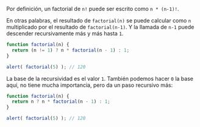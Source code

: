 Por definición, un factorial de `n!` puede ser escrito como `n * (n-1)!`.

En otras palabras, el resultado de `factorial(n)` se puede calcular como `n` multiplicado por el resultado de `factorial(n-1)`. Y la llamada de `n-1` puede descender recursivamente más y más hasta `1`.

```js run
function factorial(n) {
  return (n != 1) ? n * factorial(n - 1) : 1;
}

alert( factorial(5) ); // 120
```

La base de la recursividad es el valor `1`. También podemos hacer `0` la base aquí, no tiene mucha importancia, pero da un paso recursivo más:

```js run
function factorial(n) {
  return n ? n * factorial(n - 1) : 1;
}

alert( factorial(5) ); // 120
```
